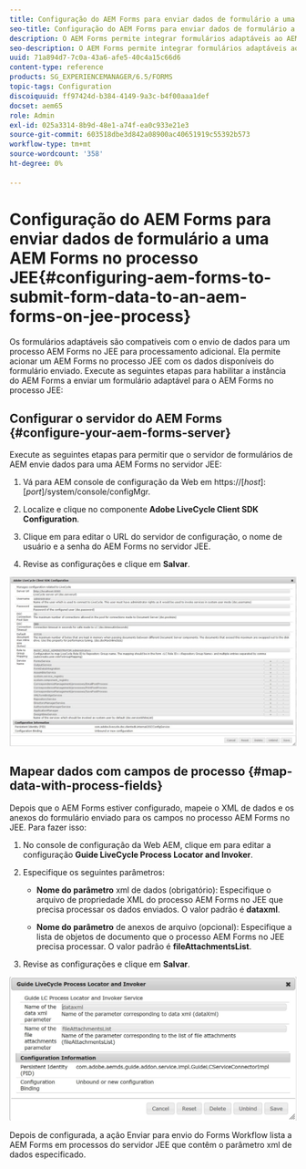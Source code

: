 ```yaml
---
title: Configuração do AEM Forms para enviar dados de formulário a uma AEM Forms no processo JEE
seo-title: Configuração do AEM Forms para enviar dados de formulário a uma AEM Forms no processo JEE
description: O AEM Forms permite integrar formulários adaptáveis ao AEM Forms em processos JEE para processar dados de formulários.
seo-description: O AEM Forms permite integrar formulários adaptáveis ao AEM Forms em processos JEE para processar dados de formulários.
uuid: 71a894d7-7c0a-43a6-afe5-40c4a15c66d6
content-type: reference
products: SG_EXPERIENCEMANAGER/6.5/FORMS
topic-tags: Configuration
discoiquuid: ff97424d-b384-4149-9a3c-b4f00aaa1def
docset: aem65
role: Admin
exl-id: 025a3314-8b9d-48e1-a74f-ea0c933e21e3
source-git-commit: 603518dbe3d842a08900ac40651919c55392b573
workflow-type: tm+mt
source-wordcount: '358'
ht-degree: 0%

---
```


# Configuração do AEM Forms para enviar dados de formulário a uma AEM Forms no processo JEE{#configuring-aem-forms-to-submit-form-data-to-an-aem-forms-on-jee-process}

Os formulários adaptáveis são compatíveis com o envio de dados para um processo AEM Forms no JEE para processamento adicional. Ela permite acionar um AEM Forms no processo JEE com os dados disponíveis do formulário enviado. Execute as seguintes etapas para habilitar a instância do AEM Forms a enviar um formulário adaptável para o AEM Forms no processo JEE:

## Configurar o servidor do AEM Forms {#configure-your-aem-forms-server}

Execute as seguintes etapas para permitir que o servidor de formulários de AEM envie dados para uma AEM Forms no servidor JEE:

1. Vá para AEM console de configuração da Web em https://[*host*]:[*port*]/system/console/configMgr.

1. Localize e clique no componente **Adobe LiveCycle Client SDK Configuration**.
1. Clique em para editar o URL do servidor de configuração, o nome de usuário e a senha do AEM Forms no servidor JEE.
1. Revise as configurações e clique em **Salvar**.

![Configuração do SDK do cliente do Adobe LiveCycle](assets/clientsdkconfiguration.jpg)

## Mapear dados com campos de processo {#map-data-with-process-fields}

Depois que o AEM Forms estiver configurado, mapeie o XML de dados e os anexos do formulário enviado para os campos no processo AEM Forms no JEE. Para fazer isso:

1. No console de configuração da Web AEM, clique em para editar a configuração **Guide LiveCycle Process Locator and Invoker**.
1. Especifique os seguintes parâmetros:

   * **Nome do parâmetro**  xml de dados (obrigatório): Especifique o arquivo de propriedade XML do processo AEM Forms no JEE que precisa processar os dados enviados. O valor padrão é **dataxml**.

   * **Nome do parâmetro**  de anexos de arquivo (opcional): Especifique a lista de objetos de documento que o processo AEM Forms no JEE precisa processar. O valor padrão é **fileAttachmentsList**.

1. Revise as configurações e clique em **Salvar**.

![Localizador e Invocador do Processo do LiveCycle do Guia](assets/test3.jpg)

Depois de configurada, a ação Enviar para envio do Forms Workflow lista a AEM Forms em processos do servidor JEE que contêm o parâmetro xml de dados especificado.
